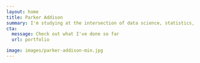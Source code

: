 ```yaml
---
layout: home
title: Parker Addison
summary: I'm studying at the intersection of data science, statistics, and society — delving into data science and what it can do for the world.
cta:
  message: Check out what I've done so far
  url: portfolio

image: images/parker-addison-min.jpg
---
```

